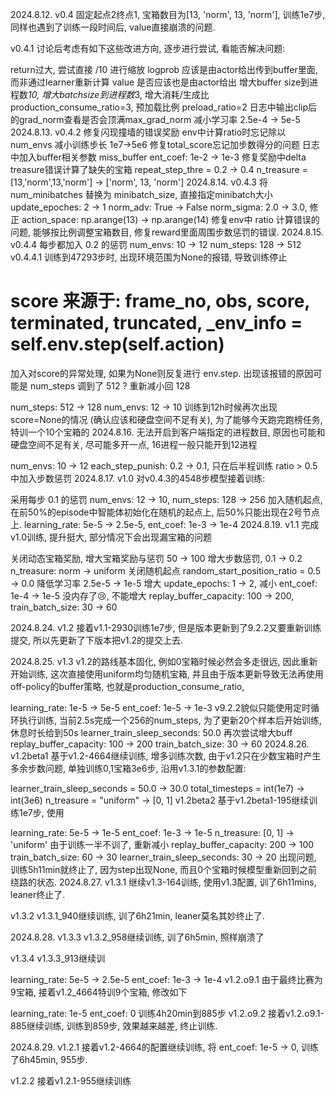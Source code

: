 2024.8.12.
v0.4
固定起点2终点1, 宝箱数目为[13, 'norm', 13, 'norm'], 训练1e7步, 同样也遇到了训练一段时间后, value直接崩溃的问题.

v0.4.1
讨论后考虑有如下这些改进方向, 逐步进行尝试, 看能否解决问题:

 return过大, 尝试直接 /10 进行缩放
 logprob 应该是由actor给出传到buffer里面, 而非通过learner重新计算
 value 是否应该也是由actor给出
 增大buffer size到进程数*10, 增大batchsize到进程数*3, 增大消耗/生成比production_consume_ratio=3, 预加载比例 preload_ratio=2
 日志中输出clip后的grad_norm查看是否会顶满max_grad_norm
 减小学习率 2.5e-4 -> 5e-5
2024.8.13.
v0.4.2
修复闪现撞墙的错误奖励
env中计算ratio时忘记除以num_envs
减小训练步长 1e7->5e6
修复total_score忘记加步数得分的问题
日志中加入buffer相关参数 miss_buffer
ent_coef: 1e-2 -> 1e-3
修复奖励中delta treasure错误计算了缺失的宝箱
repeat_step_thre = 0.2 -> 0.4
n_treasure = [13,'norm',13,'norm'] -> ['norm', 13, 'norm']
2024.8.14.
v0.4.3
将 num_minibatches 替换为 minibatch_size, 直接指定minibatch大小
update_epoches: 2 -> 1
norm_adv: True -> False
norm_sigma: 2.0 -> 3.0, 修正 action_space: np.arange(13) -> np.arange(14)
修复env中 ratio 计算错误的问题, 能够按比例调整宝箱数目, 修复reward里面周围步数惩罚的错误.
2024.8.15.
v0.4.4
每步都加入 0.2 的惩罚
num_envs: 10 -> 12
num_steps: 128 -> 512
v0.4.4.1
训练到47293步时, 出现环境范围为None的报错, 导致训练停止

# score 来源于: frame_no, obs, score, terminated, truncated, _env_info = self.env.step(self.action)
加入对score的异常处理, 如果为None则反复进行 env.step. 出现该报错的原因可能是 num_steps 调到了 512 ? 重新减小回 128

num_steps: 512 -> 128
num_envs: 12 -> 10 训练到12h时候再次出现score=None的情况 (确认应该和硬盘空间不足有关), 为了能够今天跑完跑榜任务, 特训一个10个宝箱的
2024.8.16.
无法开启到客户端指定的进程数目, 原因也可能和硬盘空间不足有关, 尽可能多开一点, 16进程一般只能开到12进程

num_envs: 10 -> 12
each_step_punish: 0.2 -> 0.1, 只在后半程训练 ratio > 0.5 中加入步数惩罚
2024.8.17.
v1.0
对v0.4.3的4548步模型接着训练:

采用每步 0.1 的惩罚
num_envs: 12 -> 10, num_steps: 128 -> 256
加入随机起点, 在前50%的episode中智能体初始化在随机的起点上, 后50%只能出现在2号节点上.
learning_rate: 5e-5 -> 2.5e-5, ent_coef: 1e-3 -> 1e-4
2024.8.19.
v1.1
完成v1.0训练, 提升挺大, 部分情况下会出现漏宝箱的问题

关闭动态宝箱奖励, 增大宝箱奖励与惩罚 50 -> 100
增大步数惩罚, 0.1 -> 0.2
n_treasure: norm -> uniform
关闭随机起点 random_start_position_ratio = 0.5 -> 0.0
降低学习率 2.5e-5 -> 1e-5
增大 update_epochs: 1 -> 2,
减小 ent_coef: 1e-4 -> 1e-5
没内存了😢, 不能增大 replay_buffer_capacity: 100 -> 200, train_batch_size: 30 -> 60

2024.8.24.
v1.2
接着v1.1-2930训练1e7步, 但是版本更新到了9.2.2又要重新训练提交, 所以先更新了下版本把v1.2的提交上去.

2024.8.25.
v1.3
v1.2的路线基本固化, 例如0宝箱时候必然会多走很远, 因此重新开始训练, 这次直接使用uniform均匀随机宝箱, 并且由于版本更新导致无法再使用off-policy的buffer策略, 也就是production_consume_ratio,

learning_rate: 1e-5 -> 5e-5
ent_coef: 1e-5 -> 1e-3 v9.2.2貌似只能使用定时循环执行训练, 当前2.5s完成一个256的num_steps, 为了更新20个样本后开始训练, 休息时长给到50s
learner_train_sleep_seconds: 50.0 再次尝试增大buff
replay_buffer_capacity: 100 -> 200
train_batch_size: 30 -> 60
2024.8.26.
v1.2beta1
基于v1.2-4664继续训练, 增多训练次数, 由于v1.2只在少数宝箱时产生多余步数问题, 单独训练0,1宝箱3e6步, 沿用v1.3.1的参数配置:

learner_train_sleep_seconds = 50.0 -> 30.0
total_timesteps = int(1e7) -> int(3e6)
n_treasure = "uniform" -> [0, 1]
v1.2beta2
基于v1.2beta1-195继续训练1e7步, 使用

learning_rate: 5e-5 -> 1e-5
ent_coef: 1e-3 -> 1e-5
n_treasure: [0, 1] -> 'uniform' 由于训练一半不训了, 重新减小
replay_buffer_capacity: 200 -> 100
train_batch_size: 60 -> 30
learner_train_sleep_seconds: 30 -> 20 出现问题, 训练5h11min就终止了, 因为step出现None, 而且0个宝箱时候模型重新回到之前绕路的状态.
2024.8.27.
v1.3.1
继续v1.3-164训练, 使用v1.3配置, 训了6h11mins, leaner终止了.

v1.3.2
v1.3.1_940继续训练, 训了6h21min, leaner莫名其妙终止了.

2024.8.28.
v1.3.3
v1.3.2_958继续训练, 训了6h5min, 照样崩溃了

v1.3.4
v1.3.3_913继续训

learning_rate: 5e-5 -> 2.5e-5
ent_coef: 1e-3 -> 1e-4
v1.2.o9.1
由于最终比赛为9宝箱, 接着v1.2_4664特训9个宝箱, 修改如下

learning_rate: 1e-5
ent_coef: 0 训练4h20min到885步
v1.2.o9.2
接着v1.2.o9.1-885继续训练, 训练到859步, 效果越来越差, 终止训练.

2024.8.29.
v1.2.1
接着v1.2-4664的配置继续训练, 将 ent_coef: 1e-5 -> 0, 训练了6h45min, 955步.

v1.2.2
接着v1.2.1-955继续训练